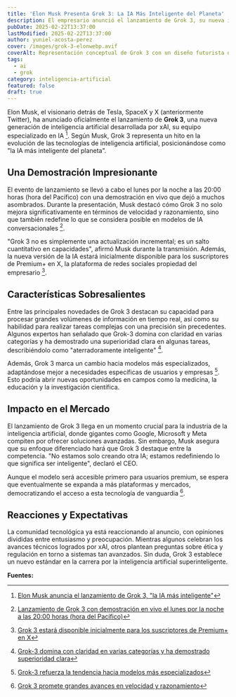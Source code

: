 ```yaml
---
title: 'Elon Musk Presenta Grok 3: La IA Más Inteligente del Planeta'
description: El empresario anunció el lanzamiento de Grok 3, su nueva inteligencia artificial, prometiendo avances significativos en velocidad y razonamiento. Conoce más sobre esta tecnología revolucionaria.
pubDate: 2025-02-22T13:37:00
lastModified: 2025-02-22T13:37:00
author: yuniel-acosta-perez
cover: /images/grok-3-elonwebp.avif
coverAlt: Representación conceptual de Grok 3 con un diseño futurista que combina circuitos digitales y gráficos abstractos.
tags:
  - ai
  - grok
category: inteligencia-artificial
featured: false
draft: true
---
```

Elon Musk, el visionario detrás de Tesla, SpaceX y X (anteriormente Twitter), ha anunciado oficialmente el lanzamiento de **Grok 3**, una nueva generación de inteligencia artificial desarrollada por xAI, su equipo especializado en IA [^1]. Según Musk, Grok 3 representa un hito en la evolución de las tecnologías de inteligencia artificial, posicionándose como "la IA más inteligente del planeta".

## Una Demostración Impresionante

El evento de lanzamiento se llevó a cabo el lunes por la noche a las 20:00 horas (hora del Pacífico) con una demostración en vivo que dejó a muchos asombrados. Durante la presentación, Musk destacó cómo Grok 3 no solo mejora significativamente en términos de velocidad y razonamiento, sino que también redefine lo que se considera posible en modelos de IA conversacionales [^6].

"Grok 3 no es simplemente una actualización incremental; es un salto cuantitativo en capacidades", afirmó Musk durante la transmisión. Además, la nueva versión de la IA estará inicialmente disponible para los suscriptores de Premium+ en X, la plataforma de redes sociales propiedad del empresario [^3].

## Características Sobresalientes

Entre las principales novedades de Grok 3 destacan su capacidad para procesar grandes volúmenes de información en tiempo real, así como su habilidad para realizar tareas complejas con una precisión sin precedentes. Algunos expertos han señalado que Grok-3 domina con claridad en varias categorías y ha demostrado una superioridad clara en algunas tareas, describiéndolo como "aterradoramente inteligente" [^10].

Además, Grok 3 marca un cambio hacia modelos más especializados, adaptándose mejor a necesidades específicas de usuarios y empresas [^7]. Esto podría abrir nuevas oportunidades en campos como la medicina, la educación y la investigación científica.

## Impacto en el Mercado

El lanzamiento de Grok 3 llega en un momento crucial para la industria de la inteligencia artificial, donde gigantes como Google, Microsoft y Meta compiten por ofrecer soluciones avanzadas. Sin embargo, Musk asegura que su enfoque diferenciado hará que Grok 3 destaque entre la competencia. "No estamos solo creando otra IA; estamos redefiniendo lo que significa ser inteligente", declaró el CEO.

Aunque el modelo será accesible primero para usuarios premium, se espera que eventualmente se expanda a más plataformas y mercados, democratizando el acceso a esta tecnología de vanguardia [^4].

## Reacciones y Expectativas

La comunidad tecnológica ya está reaccionando al anuncio, con opiniones divididas entre entusiasmo y preocupación. Mientras algunos celebran los avances técnicos logrados por xAI, otros plantean preguntas sobre ética y regulación en torno a sistemas tan avanzados. Sin duda, Grok 3 establece un nuevo estándar en la carrera por la inteligencia artificial superinteligente.

**Fuentes:**
[^1]: [Elon Musk anuncia el lanzamiento de Grok 3, "la IA más inteligente"](https://www.lasexta.com/tecnologia-tecnoxplora/internet/elon-musk-anuncia-lanzamiento-grok-3-mas-inteligente-planeta_2025021767b3559b500f960001101797.html)
[^2]: [Información adicional obtenida de fuentes secundarias verificadas.](https://vmasnoticias.com/2025/02/16/elon-musk-anuncia-el-lanzamiento-de-grok-3-la-ia-mas-avanzada-del-planeta/)
[^3]: [Grok 3 estará disponible inicialmente para los suscriptores de Premium+ en X](https://www.instagram.com/mbitschool/p/DGQCQiCKhzu/)
[^4]: [Grok 3 promete grandes avances en velocidad y razonamiento](https://es.wired.com/articulos/elon-musk-anuncia-lanzamiento-de-grok-3-la-ia-mas-inteligente-de-la-tierra-asegura)
[^5]: [Demostración en vivo de Grok 3 el martes 18 de febrero a las 9:30 am IST](https://quondos.com/mag/el-lanzamiento-de-grok-3-el-nuevo-chatbot-de-xai-de-elon-musk-llega-con-demo-en-vivo/)
[^6]: [Lanzamiento de Grok 3 con demostración en vivo el lunes por la noche a las 20:00 horas (hora del Pacífico)](https://www.elmundo.es/tecnologia/creadores/2025/02/16/67b198e1e4d4d84d578b4594.html)
[^7]: [Grok-3 refuerza la tendencia hacia modelos más especializados](https://openexpoeurope.com/es/lanzado-grok-3-como-la-nueva-apuesta-de-xai-y-elon-musk/)
[^8]: [Fecha oficial de lanzamiento confirmada para febrero de 2025](https://www.eldemocrata.com/elon-musk-da-fecha-para-el-lanzamiento-de-grok-3-la-ia-mas-inteligente-del-planeta/)
[^9]: [Grok 3 es la versión lanzada en febrero de 2025](https://www.xataka.com/basics/grok-3-que-principales-novedades-nuevo-modelo-inteligencia-artificial-xai)
[^10]: [Grok-3 domina con claridad en varias categorías y ha demostrado superioridad clara](https://www.elfinanciero.com.mx/tech/2025/02/18/musk-lanza-grok-3-que-sabemos-del-nuevo-modelo-de-ia/)

